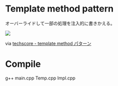 # Template method pattern

オーバーライドして一部の処理を注入的に書きかえる。

![](http://www.techscore.com/page_attachments/0000/0193/template2.gif)

via [techscore - template method パターン](http://www.techscore.com/tech/DesignPattern/TemplateMethod.html/)

# Compile

g++ main.cpp Temp.cpp Impl.cpp

